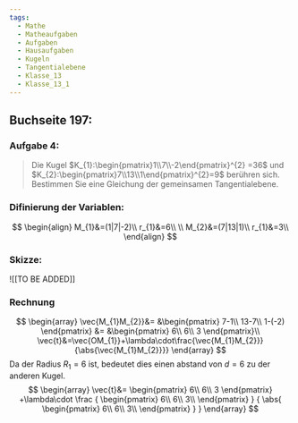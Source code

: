 ```yaml
---
tags:
  - Mathe
  - Matheaufgaben
  - Aufgaben
  - Hausaufgaben
  - Kugeln
  - Tangentialebene
  - Klasse_13
  - Klasse_13_1
---
```

## Buchseite 197:
### Aufgabe 4:
> Die Kugel $K_{1}:\begin{pmatrix}1\\7\\-2\end{pmatrix}^{2} =36$ und $K_{2}:\begin{pmatrix}7\\13\\1\end{pmatrix}^{2}=9$ berühren sich. Bestimmen Sie eine Gleichung der gemeinsamen Tangentialebene.

### Difinierung der Variablen:
$$
\begin{align}
	M_{1}&=(1|7|-2)\\
	r_{1}&=6\\
\\
	M_{2}&=(7|13|1)\\
	r_{1}&=3\\
\end{align}
$$


### Skizze:
![[TO BE ADDED]]

### Rechnung
$$
\begin{array}
	\vec{M_{1}M_{2}}&=
		&\begin{pmatrix}
			7-1\\
			13-7\\
			1-(-2)
		\end{pmatrix}
	&=
		&\begin{pmatrix}
			6\\
			6\\
			3
		\end{pmatrix}\\
	\vec{t}&=\vec{OM_{1}}+\lambda\cdot\frac{\vec{M_{1}M_{2}}}{\abs{\vec{M_{1}M_{2}}}}
\end{array}
$$
Da der Radius $R_{1}=6$ ist, bedeutet dies einen abstand von $d=6$ zu der anderen Kugel.
$$
\begin{array}
	\vec{t}&=
			\begin{pmatrix}
				6\\
				6\\
				3
			\end{pmatrix}
		+\lambda\cdot
			\frac
			{
				\begin{pmatrix}
					6\\
					6\\
					3\\
				\end{pmatrix}
			}
			{
				\abs{
					\begin{pmatrix}
						6\\
						6\\
						3\\
				\end{pmatrix}
				}
			}
\end{array}
$$

